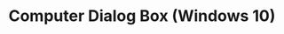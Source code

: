 ---
title: Computer Dialog Box (Windows 10)
description: In Application Compatibility Manager (ACM), the Computer dialog box shows information about the selected computer.
redirect_url: https://technet.microsoft.com/en-us/itpro/windows/deploy/manage-windows-upgrades-with-upgrade-analytics
---